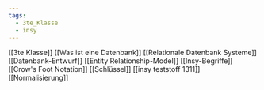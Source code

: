 ```yaml
---
tags:
  - 3te_Klasse
  - insy
---
```

[[3te Klasse]]
[[Was ist eine Datenbank]]
[[Relationale Datenbank Systeme]]
[[Datenbank-Entwurf]]
[[Entity Relationship-Model]]
[[Insy-Begriffe]]
[[Crow's Foot Notation]]
[[Schlüssel]]
[[insy teststoff 1311]]
[[Normalisierung]]